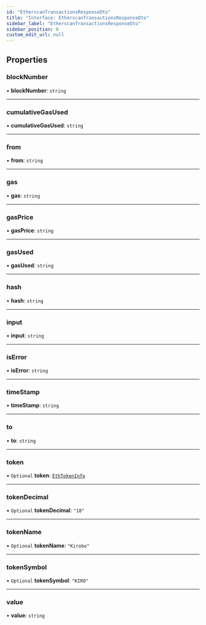```yaml
---
id: "EtherscanTransactionsResponseDto"
title: "Interface: EtherscanTransactionsResponseDto"
sidebar_label: "EtherscanTransactionsResponseDto"
sidebar_position: 0
custom_edit_url: null
---
```


## Properties

### blockNumber

• **blockNumber**: `string`

___

### cumulativeGasUsed

• **cumulativeGasUsed**: `string`

___

### from

• **from**: `string`

___

### gas

• **gas**: `string`

___

### gasPrice

• **gasPrice**: `string`

___

### gasUsed

• **gasUsed**: `string`

___

### hash

• **hash**: `string`

___

### input

• **input**: `string`

___

### isError

• **isError**: `string`

___

### timeStamp

• **timeStamp**: `string`

___

### to

• **to**: `string`

___

### token

• `Optional` **token**: [`EthTokenInfo`](EthTokenInfo.md)

___

### tokenDecimal

• `Optional` **tokenDecimal**: ``"18"``

___

### tokenName

• `Optional` **tokenName**: ``"Kirobo"``

___

### tokenSymbol

• `Optional` **tokenSymbol**: ``"KIRO"``

___

### value

• **value**: `string`
